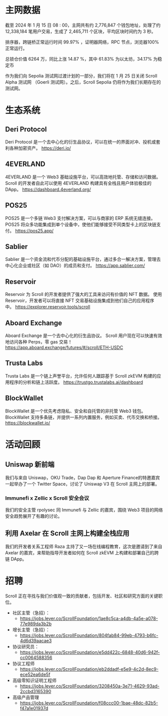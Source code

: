 # 主网数据

截至 2024 年 1 月 15 日 08 : 00，主网共有约  2,776,847 个钱包地址，处理了约  12,338,184 笔用户交易，生成了 2,465,711 个区块，平均区块时间约为 3 秒。

排序器，跨链桥正常运行时间 99.97% ，证明器网络，RPC 节点，浏览器100% 正常运行。


总锁仓价值 6264 万，同比上涨 14.87 %，其中 61.83% 为以太坊，34.17% 为稳定币


作为我们向 Sepolia 测试网过渡计划的一部分，我们将在 1 月 25 日关闭 Scroll Alpha 测试网 （Goerli 测试网）。之后，Scroll Sepolia 仍将作为我们长期存在的测试网。

# 生态系统
## Deri Protocol

Deri Protocol 是一个去中心化的衍生品协议，可以在统一的界面对冲、投机或套利各种加密资产。
https://deri.io/

## 4EVERLAND
4EVERLAND 是一个 Web3 基础设施平台，可以高效地托管、存储和访问数据。 Scroll 的开发者自此可以使用 4EVERLAND 构建具有全栈且用户体验极佳的DApp。
https://dashboard.4everland.org/

## POS25
POS25 是一个多链 Web3 支付解决方案，可以与商家的 ERP 系统无缝连接。 POS25 将众多功能集成到单个设备中，使他们能够接受不同类型卡上的区块链支付。
https://pos25.app/

## Sablier
Sablier 是一个资金流和代币分配的基础设施平台，通过多合一解决方案，管理去中心化企业或社区（如 DAO）的成员和支付。
https://app.sablier.com/


## Reservoir
Reservoir 为 Scroll 的开发者提供了强大的工具来访问有价值的 NFT 数据。 使用 Reservoir，开发者可以将直接 NFT 交易基础设施集成到他们自己的应用程序中。
https://explorer.reservoir.tools/scroll


## Aboard Exchange
Aboard Exchange 是一个去中心化的衍生品协议。 Scroll 用户现在可以快速有效地访问各种 Perps，零 gas 交易！
https://app.aboard.exchange/futures/#/scroll/ETH-USDC

## Trusta Labs
Trusta Labs 是一个链上声誉平台，允许任何人跟踪基于 Scroll zkEVM 构建的应用程序的分析和链上活跃度。
https://trustgo.trustalabs.ai/dashboard

## BlockWallet

BlockWallet 是一个优先考虑隐私、安全和自托管的非托管 Web3 钱包。 BlockWallet 支持多条链，并提供一系列内置服务，例如买卖、代币交换和桥接。
https://blockwallet.io/

# 活动回顾

## Uniswap 新前端

我们与来自 Uniswap，OKU Trade，Dap Dap 和 Aperture Finance的特邀嘉宾一起举办了一个 Twitter Space，讨论了 Uniswap V3 在 Scroll 主网上的部署。


### Immunefi x Zellic x Scroll 安全会议

我们的安全主管 rpolysec 同  Immunefi 与 Zellic 的嘉宾，围绕 Web3 项目的网络安全趋势展开了有趣的讨论。


## 利用 Axelar 在 Scroll 主网上构建全栈应用

我们的开发者关系工程师  Raza 主持了又一场在线编程教育，这次是邀请到了来自 Axelar 的嘉宾，来帮助指导开发者如何在 Scroll zkEVM 上构建和部署自己的跨链 DApp。


# 招聘

Scroll 正在寻找与我们价值观一致的贡献者，包括开发、社区和研究方面的关键职位。

- 社区主管（急招）：
	- https://jobs.lever.co/ScrollFoundation/1ae8c5ca-a4db-4a5e-a078-77e989da3b2b
- 增长主管（急招）：
	- https://jobs.lever.co/ScrollFoundation/804fab84-99eb-4793-b6fc-4d6d39aacae3
- 协议研究员：
	- https://jobs.lever.co/ScrollFoundation/e5dd422c-6848-40d6-942f-cc0064588356
- 协议工程师
	- https://jobs.lever.co/ScrollFoundation/eb2ddadf-e5e9-4c2d-8ec9-ece52ea6de5f
- 高级零知识证明工程师
	- https://jobs.lever.co/ScrollFoundation/3208450a-3e71-4629-93ad-2ccbd3165390
- 高级产品管理
	- https://jobs.lever.co/ScrollFoundation/f08ccc00-1bae-48dc-82b5-f47a1e01937d